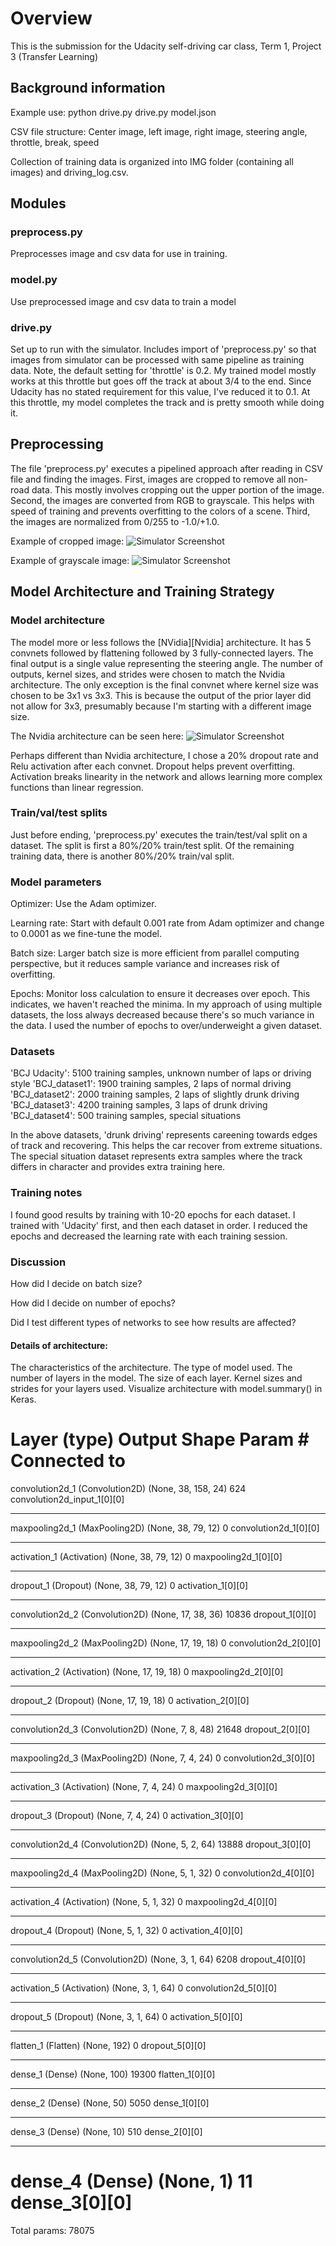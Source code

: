 # Overview
This is the submission for the Udacity self-driving car class, Term 1, Project 3 (Transfer
Learning)

## Background information
Example use:
python drive.py drive.py model.json

CSV file structure:
Center image, left image, right image, steering angle, throttle, break, speed

Collection of training data is organized into IMG folder (containing all images) and
driving_log.csv.

## Modules
### preprocess.py
Preprocesses image and csv data for use in training.

### model.py
Use preprocessed image and csv data to train a model

### drive.py
Set up to run with the simulator. Includes import of 'preprocess.py' so that images from
simulator can be processed with same pipeline as training data. Note, the default setting
for 'throttle' is 0.2. My trained model mostly works at this throttle but goes off the track
at about 3/4 to the end. Since Udacity has no stated requirement for this value, I've reduced
it to 0.1. At this throttle, my model completes the track and is pretty smooth while doing it.

## Preprocessing
The file 'preprocess.py' executes a pipelined approach after reading in CSV file and
finding the images. First, images are cropped to remove all non-road data. This mostly
involves cropping out the upper portion of the image. Second, the images are converted from
RGB to grayscale. This helps with speed of training and prevents overfitting to the colors
of a scene. Third, the images are normalized from 0/255 to -1.0/+1.0.

Example of cropped image:
![Simulator Screenshot](/fig1.png)

Example of grayscale image:
![Simulator Screenshot](/fig2.png)


## Model Architecture and Training Strategy

### Model architecture
The model more or less follows the [NVidia][Nvidia] architecture. It has 5 convnets followed by
flattening followed by 3 fully-connected layers. The final output is a single value
representing the steering angle. The number of outputs, kernel sizes, and strides were
chosen to match the Nvidia architecture. The only exception is the final convnet where
kernel size was chosen to be 3x1 vs 3x3. This is because the output of the prior layer
did not allow for 3x3, presumably because I'm starting with a different image size.

The Nvidia architecture can be seen here:
![Simulator Screenshot](/fig3.png)

Perhaps different than Nvidia architecture, I chose a 20% dropout rate and Relu activation
after each convnet. Dropout helps prevent overfitting. Activation breaks linearity in
the network and allows learning more complex functions than linear regression.

### Train/val/test splits
Just before ending, 'preprocess.py' executes the train/test/val split on a dataset. The
split is first a 80%/20% train/test split. Of the remaining training data, there is another
80%/20% train/val split.

### Model parameters
Optimizer: Use the Adam optimizer.

Learning rate: Start with default 0.001 rate from Adam optimizer and change to 0.0001 as
we fine-tune the model.

Batch size: Larger batch size is more efficient from parallel computing perspective, but
it reduces sample variance and increases risk of overfitting.

Epochs: Monitor loss calculation to ensure it decreases over epoch. This indicates, we
haven't reached the minima. In my approach of using multiple datasets, the loss always
decreased because there's so much variance in the data. I used the number of epochs to
over/underweight a given dataset.

### Datasets
'BCJ Udacity': 5100 training samples, unknown number of laps or driving style
'BCJ_dataset1': 1900 training samples, 2 laps of normal driving
'BCJ_dataset2': 2000 training samples, 2 laps of slightly drunk driving
'BCJ_dataset3': 4200 training samples, 3 laps of drunk driving
'BCJ_dataset4': 500 training samples, special situations

In the above datasets, 'drunk driving' represents careening towards edges of track and
recovering. This helps the car recover from extreme situations. The special situation
dataset represents extra samples where the track differs in character and provides extra
training here.

### Training notes
I found good results by training with 10-20 epochs for each dataset. I trained with 'Udacity'
first, and then each dataset in order. I reduced the epochs and decreased the learning rate
with each training session.

### Discussion

How did I decide on batch size?


How did I decide on number of epochs?


Did I test different types of networks to see how results are affected?

#### Details of architecture:
The characteristics of the architecture.
The type of model used.
The number of layers in the model.
The size of each layer.
Kernel sizes and strides for your layers used.
Visualize architecture with model.summary() in Keras.


Layer (type)                     Output Shape          Param #     Connected to
====================================================================================================
convolution2d_1 (Convolution2D)  (None, 38, 158, 24)   624         convolution2d_input_1[0][0]
____________________________________________________________________________________________________
maxpooling2d_1 (MaxPooling2D)    (None, 38, 79, 12)    0           convolution2d_1[0][0]
____________________________________________________________________________________________________
activation_1 (Activation)        (None, 38, 79, 12)    0           maxpooling2d_1[0][0]
____________________________________________________________________________________________________
dropout_1 (Dropout)              (None, 38, 79, 12)    0           activation_1[0][0]
____________________________________________________________________________________________________
convolution2d_2 (Convolution2D)  (None, 17, 38, 36)    10836       dropout_1[0][0]
____________________________________________________________________________________________________
maxpooling2d_2 (MaxPooling2D)    (None, 17, 19, 18)    0           convolution2d_2[0][0]
____________________________________________________________________________________________________
activation_2 (Activation)        (None, 17, 19, 18)    0           maxpooling2d_2[0][0]
____________________________________________________________________________________________________
dropout_2 (Dropout)              (None, 17, 19, 18)    0           activation_2[0][0]
____________________________________________________________________________________________________
convolution2d_3 (Convolution2D)  (None, 7, 8, 48)      21648       dropout_2[0][0]
____________________________________________________________________________________________________
maxpooling2d_3 (MaxPooling2D)    (None, 7, 4, 24)      0           convolution2d_3[0][0]
____________________________________________________________________________________________________
activation_3 (Activation)        (None, 7, 4, 24)      0           maxpooling2d_3[0][0]
____________________________________________________________________________________________________
dropout_3 (Dropout)              (None, 7, 4, 24)      0           activation_3[0][0]
____________________________________________________________________________________________________
convolution2d_4 (Convolution2D)  (None, 5, 2, 64)      13888       dropout_3[0][0]
____________________________________________________________________________________________________
maxpooling2d_4 (MaxPooling2D)    (None, 5, 1, 32)      0           convolution2d_4[0][0]
____________________________________________________________________________________________________
activation_4 (Activation)        (None, 5, 1, 32)      0           maxpooling2d_4[0][0]
____________________________________________________________________________________________________
dropout_4 (Dropout)              (None, 5, 1, 32)      0           activation_4[0][0]
____________________________________________________________________________________________________
convolution2d_5 (Convolution2D)  (None, 3, 1, 64)      6208        dropout_4[0][0]
____________________________________________________________________________________________________
activation_5 (Activation)        (None, 3, 1, 64)      0           convolution2d_5[0][0]
____________________________________________________________________________________________________
dropout_5 (Dropout)              (None, 3, 1, 64)      0           activation_5[0][0]
____________________________________________________________________________________________________
flatten_1 (Flatten)              (None, 192)           0           dropout_5[0][0]
____________________________________________________________________________________________________
dense_1 (Dense)                  (None, 100)           19300       flatten_1[0][0]
____________________________________________________________________________________________________
dense_2 (Dense)                  (None, 50)            5050        dense_1[0][0]
____________________________________________________________________________________________________
dense_3 (Dense)                  (None, 10)            510         dense_2[0][0]
____________________________________________________________________________________________________
dense_4 (Dense)                  (None, 1)             11          dense_3[0][0]
====================================================================================================
Total params: 78075

